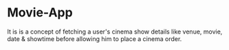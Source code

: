 # Movie-App
It is is a concept of fetching a user's cinema show details like venue, movie, date &amp; showtime before allowing him to place a cinema order.
